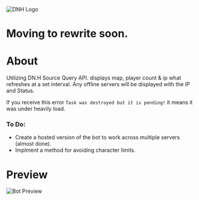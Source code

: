![DNH Logo](https://camo.githubusercontent.com/742c455547018630cf337754b6e93a16e880dbd2/68747470733a2f2f63646e2e646973636f72646170702e636f6d2f6174746163686d656e74732f3433353630313839363836323930383433372f3533383532363832363139323936313533362f6e626664666864666864686468642e706e67)

# Moving to rewrite soon.

# About
Utilizing DN.H Source Query API. displays map, player count &amp; ip what refreshes at a set interval. 
Any offline servers will be displayed with the IP and Status.

If you receive this error ```Task was destroyed but it is pending!``` it means it was under heavily load.

### To Do:
- Create a hosted version of the bot to work across multiple servers (almost done).
- Implment a method for avoiding character limits.

# Preview
![Bot Preview](https://i.gyazo.com/527b7dd13d9dd32f017211ea3d4f4972.png)
